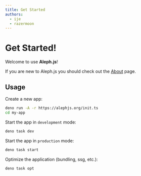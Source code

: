 ```yaml
---
title: Get Started
authors:
  - ije
  - razermoon
---
```


# Get Started!

Welcome to use **Aleph.js**!

If you are new to Aleph.js you should check out the [About](/docs/) page.

## Usage

Create a new app:

```bash
deno run -A -r https://alephjs.org/init.ts
cd my-app
```

Start the app in `development` mode:

```bash
deno task dev
```

Start the app in `production` mode:

```bash
deno task start
```

Optimize the application (bundling, ssg, etc.):

```bash
deno task opt
```
